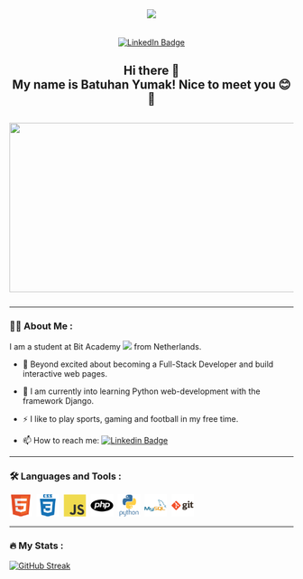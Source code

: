<div id="header" align="center">
  <img src="https://media.giphy.com/media/lP8xu5t2DLGG045H8F/giphy.gif" width="100"/>
</div>
<br/>
</div>

<p align="center">
  <a href="https://www.linkedin.com/in/batuhan-yumak-246ba7225/">
      <img src="https://img.shields.io/badge/LinkedIn-blue?style=for-the-badge&logo=linkedin&logoColor=white" alt="LinkedIn Badge"/>
  </a>
<p/>

<h2 align="center"> Hi there 👋 <br/> My name is Batuhan Yumak! Nice to meet you 😊🤝 <h2>

<div align="center">
  <img src="https://media.giphy.com/media/dWesBcTLavkZuG35MI/giphy.gif" width="600" height="300"/>
</div>
  
---

### :man_technologist: About Me :
  
  I am a student at Bit Academy <img src="https://media.giphy.com/media/F73KLZL9eAfDcDQFAt/giphy.gif" width="40"> from Netherlands.
  
  - :telescope: Beyond excited about becoming a Full-Stack Developer and build interactive web pages.

  - :seedling: I am currently into learning Python web-development with the framework Django.

  - :zap: I like to play sports, gaming and football in my free time.

  - :mailbox: How to reach me: [![Linkedin Badge](https://img.shields.io/badge/-BatuhanYumak-blue?style=flat&logo=Linkedin&logoColor=white)](https://www.linkedin.com/in/batuhan-yumak-246ba7225/)
  
---

### :hammer_and_wrench: Languages and Tools :

<div>
    <img src="https://github.com/devicons/devicon/blob/master/icons/html5/html5-original.svg" title="HTML5" alt="HTML" width="40" height="40"/>&nbsp;
    <img src="https://github.com/devicons/devicon/blob/master/icons/css3/css3-plain-wordmark.svg"  title="CSS3" alt="CSS" width="40" height="40"/>&nbsp;
    <img src="https://github.com/devicons/devicon/blob/master/icons/javascript/javascript-original.svg" title="JavaScript" alt="JavaScript" width="40" height="40"/>&nbsp;
      <img src="https://github.com/devicons/devicon/blob/master/icons/php/php-plain.svg" title="PHP" alt="PHP" width="40" height="40"/>&nbsp;
  <img src="https://github.com/devicons/devicon/blob/master/icons/python/python-original-wordmark.svg" title="Python" alt="Python" width="40" height="40"/>&nbsp;
    <img src="https://github.com/devicons/devicon/blob/master/icons/mysql/mysql-original-wordmark.svg" title="MySQL"  alt="MySQL" width="40" height="40"/>&nbsp;
    <img src="https://github.com/devicons/devicon/blob/master/icons/git/git-original-wordmark.svg" title="Git" **alt="Git" width="40" height="40"/>
</div>
  
 ---

### :fire: My Stats :
 [![GitHub Streak](http://github-readme-streak-stats.herokuapp.com?user=BatuhanYumak&theme=highcontrast&mode=weekly)](https://git.io/streak-stats)
  
  
<!--
**Omer575/Omer575** is a ✨ _special_ ✨ repository because its `README.md` (this file) appears on your GitHub profile.

Here are some ideas to get you started:

- 🔭 I’m currently working on ...
- 🌱 I’m currently learning ...
- 👯 I’m looking to collaborate on ...
- 🤔 I’m looking for help with ...
- 💬 Ask me about ...
- 📫 How to reach me: ...
- 😄 Pronouns: ...
- ⚡ Fun fact: ...
-->
